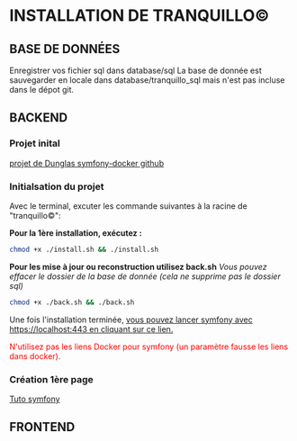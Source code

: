# INSTALLATION DE TRANQUILLO©

## BASE DE DONNÉES

Enregistrer vos fichier sql dans database/sql
La base de donnée est sauvegarder en locale dans database/tranquillo_sql mais n'est pas incluse dans le dépot git.

## BACKEND

### Projet inital

[projet de Dunglas symfony-docker github](https://github.com/dunglas/symfony-docker/)

### Initialsation du projet

Avec le terminal, excuter les commande suivantes à la racine de "tranquillo©":

**Pour la 1ère installation, exécutez :**

```bash
chmod +x ./install.sh && ./install.sh
```

**Pour les mise à jour ou reconstruction utilisez back.sh**
_Vous pouvez effacer le dossier de la base de donnée_
_(cela ne supprime pas le dossier sql)_

```bash
chmod +x ./back.sh && ./back.sh
```

Une fois l'installation terminée, [vous pouvez lancer symfony avec https://localhost:443 en cliquant sur ce lien.](https://localhost:443)

<span style="color:red">N'utilisez pas les liens Docker pour symfony (un paramètre fausse les liens dans docker).</span>

### Création 1ère page

[Tuto symfony](https://symfony.com/doc/current/page_creation.html)

## FRONTEND
